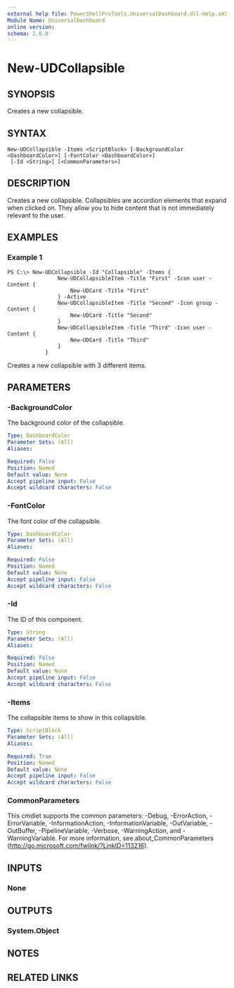 ```yaml
---
external help file: PowerShellProTools.UniversalDashboard.dll-Help.xml
Module Name: UniversalDashboard
online version: 
schema: 2.0.0
---
```


# New-UDCollapsible

## SYNOPSIS
Creates a new collapsible. 

## SYNTAX

```
New-UDCollapsible -Items <ScriptBlock> [-BackgroundColor <DashboardColor>] [-FontColor <DashboardColor>]
 [-Id <String>] [<CommonParameters>]
```

## DESCRIPTION
Creates a new collapsible. Collapsibles are accordion elements that expand when clicked on. They allow you to hide content that is not immediately relevant to the user.

## EXAMPLES

### Example 1
```
PS C:\> New-UDCollapsible -Id "Collapsible" -Items {
                New-UDCollapsibleItem -Title "First" -Icon user -Content {
                    New-UDCard -Title "First"
                } -Active
                New-UDCollapsibleItem -Title "Second" -Icon group -Content {
                    New-UDCard -Title "Second"
                }
                New-UDCollapsibleItem -Title "Third" -Icon user -Content {
                    New-UDCard -Title "Third"
                }
            }
```

Creates a new collapsible with 3 different items. 

## PARAMETERS

### -BackgroundColor
The background color of the collapsible.

```yaml
Type: DashboardColor
Parameter Sets: (All)
Aliases: 

Required: False
Position: Named
Default value: None
Accept pipeline input: False
Accept wildcard characters: False
```

### -FontColor
The font color of the collapsible.

```yaml
Type: DashboardColor
Parameter Sets: (All)
Aliases: 

Required: False
Position: Named
Default value: None
Accept pipeline input: False
Accept wildcard characters: False
```

### -Id
The ID of this component.

```yaml
Type: String
Parameter Sets: (All)
Aliases: 

Required: False
Position: Named
Default value: None
Accept pipeline input: False
Accept wildcard characters: False
```

### -Items
The collapsible items to show in this collapsible.

```yaml
Type: ScriptBlock
Parameter Sets: (All)
Aliases: 

Required: True
Position: Named
Default value: None
Accept pipeline input: False
Accept wildcard characters: False
```

### CommonParameters
This cmdlet supports the common parameters: -Debug, -ErrorAction, -ErrorVariable, -InformationAction, -InformationVariable, -OutVariable, -OutBuffer, -PipelineVariable, -Verbose, -WarningAction, and -WarningVariable. For more information, see about_CommonParameters (http://go.microsoft.com/fwlink/?LinkID=113216).

## INPUTS

### None

## OUTPUTS

### System.Object

## NOTES

## RELATED LINKS

